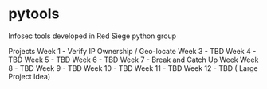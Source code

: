 # pytools
Infosec tools developed in Red Siege python group

Projects
Week 1 - Verify IP Ownership / Geo-locate
Week 3 - TBD
Week 4 - TBD
Week 5 - TBD
Week 6 - TBD
Week 7 - Break and Catch Up Week
Week 8 - TBD
Week 9 - TBD
Week 10 - TBD 
Week 11 - TBD
Week 12 - TBD ( Large Project Idea)